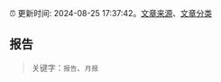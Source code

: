 :alarm_clock: 更新时间: 2024-08-25 17:37:42。[文章来源](/README.md)、[文章分类](/TAGS.md)

## 报告


> 关键字：`报告`、`月报`




